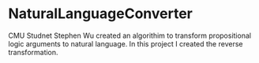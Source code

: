 # NaturalLanguageConverter

CMU Studnet Stephen Wu created an algorithim to transform propositional logic arguments to natural language. In this project I created the reverse transformation.
